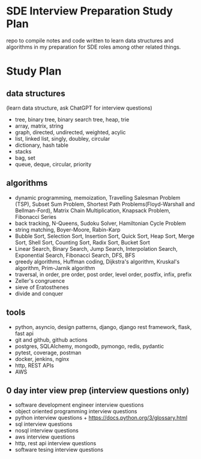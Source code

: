 # SDE Interview Preparation Study Plan
repo to compile notes and code written to learn data structures and algorithms in my preparation for SDE roles among other related things.

# Study Plan
## data structures
(learn data structure, ask ChatGPT for interview questions)

- tree, binary tree, binary search tree, heap, trie
- array, matrix, string
- graph, directed, undirected, weighted, acylic
- list, linked list, singly, doubley, circular
- dictionary, hash table
- stacks
- bag, set
- queue, deque, circular, priority

## algorithms
- dynamic programming, memoization, Travelling Salesman Problem (TSP), Subset Sum Problem, Shortest Path Problems(Floyd-Warshall and Bellman-Ford), Matrix Chain Multiplication, Knapsack Problem, Fibonacci Series
- back tracking, N-Queens, Sudoku Solver, Hamiltonian Cycle Problem
- string matching, Boyer-Moore, Rabin-Karp
- Bubble Sort, Selection Sort, Insertion Sort, Quick Sort, Heap Sort, Merge Sort, Shell Sort, Counting Sort, Radix Sort, Bucket Sort
- Linear Search, Binary Search, Jump Search, Interpolation Search, Exponential Search, Fibonacci Search, DFS, BFS
- greedy algorithms, Huffman coding, Dijkstra's algorithm, Kruskal's algorithm, Prim-Jarnik algorithm
- traversal, in order, pre order, post order, level order, postfix, infix, prefix
- Zeller's congruence
- sieve of Eratosthenes
- divide and conquer

## tools
- python, asyncio, design patterns, django, django rest framework, flask, fast api
- git and github, github actions
- postgres, SQLAlchemy, mongodb, pymongo, redis, pydantic
- pytest, coverage, postman
- docker, jenkins, nginx
- http, REST APIs
- AWS

## 0 day inter view prep (interview questions only)
- software development engineer interview questions
- object oriented programming interview questions
- python interview questions + https://docs.python.org/3/glossary.html
- sql interview questions
- nosql interview questions
- aws interview questions
- http, rest api interview questions
- software tesing interview questions
